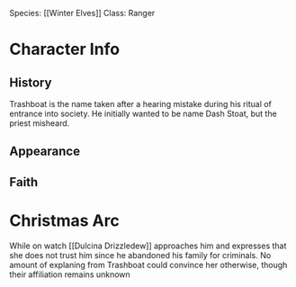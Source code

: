 Species: [[Winter Elves]]
Class: Ranger

# Character Info
## History
Trashboat is the name taken after a hearing mistake during his ritual of entrance into society.  He initially wanted to be name Dash Stoat, but the priest misheard.   
## Appearance

## Faith






# Christmas Arc

While on watch [[Dulcina Drizzledew]] approaches him and expresses that she does not trust him since he abandoned his family for criminals.  No amount of explaning from Trashboat could convince her otherwise, though their affiliation remains unknown
